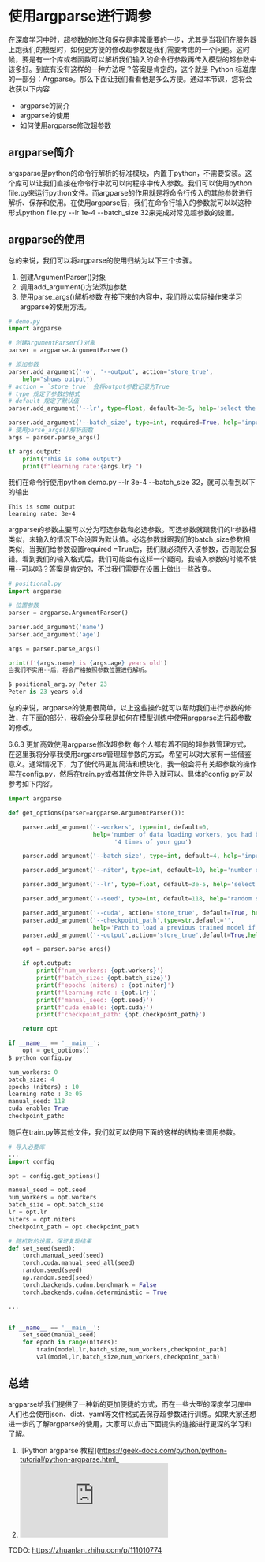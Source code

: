 # 使用argparse进行调参

在深度学习中时，超参数的修改和保存是非常重要的一步，尤其是当我们在服务器上跑我们的模型时，如何更方便的修改超参数是我们需要考虑的一个问题。这时候，要是有一个库或者函数可以解析我们输入的命令行参数再传入模型的超参数中该多好。到底有没有这样的一种方法呢？答案是肯定的，这个就是 Python 标准库的一部分：Argparse。那么下面让我们看看他是多么方便。通过本节课，您将会收获以下内容

- argparse的简介
- argparse的使用
- 如何使用argparse修改超参数

## argparse简介

argsparse是python的命令行解析的标准模块，内置于python，不需要安装。这个库可以让我们直接在命令行中就可以向程序中传入参数。我们可以使用python file.py来运行python文件。而argparse的作用就是将命令行传入的其他参数进行解析、保存和使用。在使用argparse后，我们在命令行输入的参数就可以以这种形式python file.py --lr 1e-4 --batch_size 32来完成对常见超参数的设置。

## argparse的使用

总的来说，我们可以将argparse的使用归纳为以下三个步骤。

1. 创建ArgumentParser()对象
1. 调用add_argument()方法添加参数
1. 使用parse_args()解析参数 在接下来的内容中，我们将以实际操作来学习argparse的使用方法。

```py
# demo.py
import argparse

# 创建ArgumentParser()对象
parser = argparse.ArgumentParser()

# 添加参数
parser.add_argument('-o', '--output', action='store_true',
    help="shows output")
# action = `store_true` 会将output参数记录为True
# type 规定了参数的格式
# default 规定了默认值
parser.add_argument('--lr', type=float, default=3e-5, help='select the learning rate, default=1e-3')

parser.add_argument('--batch_size', type=int, required=True, help='input batch size')
# 使用parse_args()解析函数
args = parser.parse_args()

if args.output:
    print("This is some output")
    print(f"learning rate:{args.lr} ")
```

我们在命令行使用python demo.py --lr 3e-4 --batch_size 32，就可以看到以下的输出

```
This is some output
learning rate: 3e-4
```

argparse的参数主要可以分为可选参数和必选参数。可选参数就跟我们的lr参数相类似，未输入的情况下会设置为默认值。必选参数就跟我们的batch_size参数相类似，当我们给参数设置required =True后，我们就必须传入该参数，否则就会报错。看到我们的输入格式后，我们可能会有这样一个疑问，我输入参数的时候不使用--可以吗？答案是肯定的，不过我们需要在设置上做出一些改变。

```py
# positional.py
import argparse

# 位置参数
parser = argparse.ArgumentParser()

parser.add_argument('name')
parser.add_argument('age')

args = parser.parse_args()

print(f'{args.name} is {args.age} years old')
当我们不实用--后，将会严格按照参数位置进行解析。

$ positional_arg.py Peter 23
Peter is 23 years old
```

总的来说，argparse的使用很简单，以上这些操作就可以帮助我们进行参数的修改，在下面的部分，我将会分享我是如何在模型训练中使用argparse进行超参数的修改。

6.6.3 更加高效使用argparse修改超参数
每个人都有着不同的超参数管理方式，在这里我将分享我使用argparse管理超参数的方式，希望可以对大家有一些借鉴意义。通常情况下，为了使代码更加简洁和模块化，我一般会将有关超参数的操作写在config.py，然后在train.py或者其他文件导入就可以。具体的config.py可以参考如下内容。

```py
import argparse

def get_options(parser=argparse.ArgumentParser()):

    parser.add_argument('--workers', type=int, default=0,
                        help='number of data loading workers, you had better put it '
                              '4 times of your gpu')

    parser.add_argument('--batch_size', type=int, default=4, help='input batch size, default=64')

    parser.add_argument('--niter', type=int, default=10, help='number of epochs to train for, default=10')

    parser.add_argument('--lr', type=float, default=3e-5, help='select the learning rate, default=1e-3')

    parser.add_argument('--seed', type=int, default=118, help="random seed")

    parser.add_argument('--cuda', action='store_true', default=True, help='enables cuda')
    parser.add_argument('--checkpoint_path',type=str,default='',
                        help='Path to load a previous trained model if not empty (default empty)')
    parser.add_argument('--output',action='store_true',default=True,help="shows output")

    opt = parser.parse_args()

    if opt.output:
        print(f'num_workers: {opt.workers}')
        print(f'batch_size: {opt.batch_size}')
        print(f'epochs (niters) : {opt.niter}')
        print(f'learning rate : {opt.lr}')
        print(f'manual_seed: {opt.seed}')
        print(f'cuda enable: {opt.cuda}')
        print(f'checkpoint_path: {opt.checkpoint_path}')

    return opt

if __name__ == '__main__':
    opt = get_options()
$ python config.py

num_workers: 0
batch_size: 4
epochs (niters) : 10
learning rate : 3e-05
manual_seed: 118
cuda enable: True
checkpoint_path:
```

随后在train.py等其他文件，我们就可以使用下面的这样的结构来调用参数。

```py
# 导入必要库
...
import config

opt = config.get_options()

manual_seed = opt.seed
num_workers = opt.workers
batch_size = opt.batch_size
lr = opt.lr
niters = opt.niters
checkpoint_path = opt.checkpoint_path

# 随机数的设置，保证复现结果
def set_seed(seed):
    torch.manual_seed(seed)
    torch.cuda.manual_seed_all(seed)
    random.seed(seed)
    np.random.seed(seed)
    torch.backends.cudnn.benchmark = False
    torch.backends.cudnn.deterministic = True

...


if __name__ == '__main__':
	set_seed(manual_seed)
	for epoch in range(niters):
		train(model,lr,batch_size,num_workers,checkpoint_path)
		val(model,lr,batch_size,num_workers,checkpoint_path)
```


## 总结

argparse给我们提供了一种新的更加便捷的方式，而在一些大型的深度学习库中人们也会使用json、dict、yaml等文件格式去保存超参数进行训练。如果大家还想进一步的了解argparse的使用，大家可以点击下面提供的连接进行更深的学习和了解。

1. ![Python argparse 教程](https://geek-docs.com/python/python-tutorial/python-argparse.html_
1. ![argparse 官方教程](https://docs.python.org/3/library/argparse.html)

TODO: https://zhuanlan.zhihu.com/p/111010774
